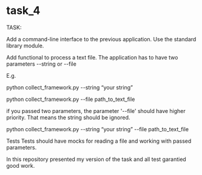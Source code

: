 # task_4

TASK:

Add a command-line interface to the previous application. Use the standard library module. 

Add functional to process a text file. The application has to have two parameters --string or --file 

E.g.

python collect_framework.py --string “your string”

python collect_framework.py --file path_to_text_file

if you passed two parameters, the parameter '--file' should have higher priority. That means the string should be ignored.

python collect_framework.py  --string “your string” --file path_to_text_file

Tests
Tests should have mocks for reading a file and working with passed parameters. 

In this repository presented my version of the task and all test garantied good work.
